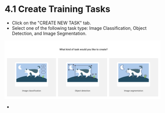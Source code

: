# 4.1 Create Training Tasks

* Click on the "CREATE NEW TASK" tab.
* Select one of the following task type: Image Classification, Object Detection, and Image Segmentation.

![](../../.gitbook/assets/create-training-task.png)

*
